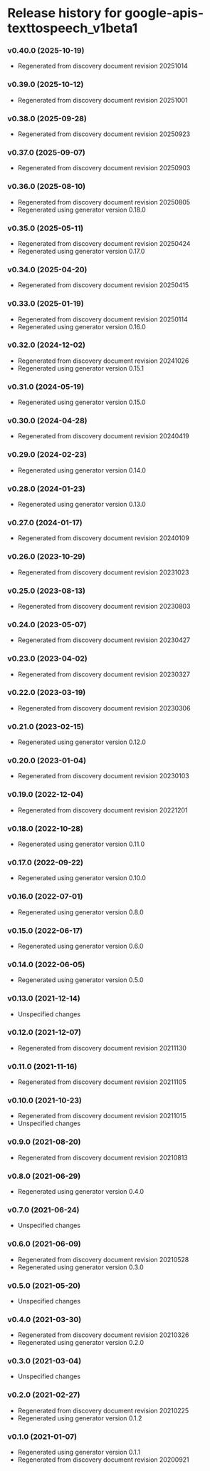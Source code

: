 # Release history for google-apis-texttospeech_v1beta1

### v0.40.0 (2025-10-19)

* Regenerated from discovery document revision 20251014

### v0.39.0 (2025-10-12)

* Regenerated from discovery document revision 20251001

### v0.38.0 (2025-09-28)

* Regenerated from discovery document revision 20250923

### v0.37.0 (2025-09-07)

* Regenerated from discovery document revision 20250903

### v0.36.0 (2025-08-10)

* Regenerated from discovery document revision 20250805
* Regenerated using generator version 0.18.0

### v0.35.0 (2025-05-11)

* Regenerated from discovery document revision 20250424
* Regenerated using generator version 0.17.0

### v0.34.0 (2025-04-20)

* Regenerated from discovery document revision 20250415

### v0.33.0 (2025-01-19)

* Regenerated from discovery document revision 20250114
* Regenerated using generator version 0.16.0

### v0.32.0 (2024-12-02)

* Regenerated from discovery document revision 20241026
* Regenerated using generator version 0.15.1

### v0.31.0 (2024-05-19)

* Regenerated using generator version 0.15.0

### v0.30.0 (2024-04-28)

* Regenerated from discovery document revision 20240419

### v0.29.0 (2024-02-23)

* Regenerated using generator version 0.14.0

### v0.28.0 (2024-01-23)

* Regenerated using generator version 0.13.0

### v0.27.0 (2024-01-17)

* Regenerated from discovery document revision 20240109

### v0.26.0 (2023-10-29)

* Regenerated from discovery document revision 20231023

### v0.25.0 (2023-08-13)

* Regenerated from discovery document revision 20230803

### v0.24.0 (2023-05-07)

* Regenerated from discovery document revision 20230427

### v0.23.0 (2023-04-02)

* Regenerated from discovery document revision 20230327

### v0.22.0 (2023-03-19)

* Regenerated from discovery document revision 20230306

### v0.21.0 (2023-02-15)

* Regenerated using generator version 0.12.0

### v0.20.0 (2023-01-04)

* Regenerated from discovery document revision 20230103

### v0.19.0 (2022-12-04)

* Regenerated from discovery document revision 20221201

### v0.18.0 (2022-10-28)

* Regenerated using generator version 0.11.0

### v0.17.0 (2022-09-22)

* Regenerated using generator version 0.10.0

### v0.16.0 (2022-07-01)

* Regenerated using generator version 0.8.0

### v0.15.0 (2022-06-17)

* Regenerated using generator version 0.6.0

### v0.14.0 (2022-06-05)

* Regenerated using generator version 0.5.0

### v0.13.0 (2021-12-14)

* Unspecified changes

### v0.12.0 (2021-12-07)

* Regenerated from discovery document revision 20211130

### v0.11.0 (2021-11-16)

* Regenerated from discovery document revision 20211105

### v0.10.0 (2021-10-23)

* Regenerated from discovery document revision 20211015
* Unspecified changes

### v0.9.0 (2021-08-20)

* Regenerated from discovery document revision 20210813

### v0.8.0 (2021-06-29)

* Regenerated using generator version 0.4.0

### v0.7.0 (2021-06-24)

* Unspecified changes

### v0.6.0 (2021-06-09)

* Regenerated from discovery document revision 20210528
* Regenerated using generator version 0.3.0

### v0.5.0 (2021-05-20)

* Unspecified changes

### v0.4.0 (2021-03-30)

* Regenerated from discovery document revision 20210326
* Regenerated using generator version 0.2.0

### v0.3.0 (2021-03-04)

* Unspecified changes

### v0.2.0 (2021-02-27)

* Regenerated from discovery document revision 20210225
* Regenerated using generator version 0.1.2

### v0.1.0 (2021-01-07)

* Regenerated using generator version 0.1.1
* Regenerated from discovery document revision 20200921

